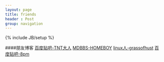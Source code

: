 ```yaml
---
layout: page
title: friends
header : Post
group: navigation
---
```

{% include JB/setup %}

####朋友博客
[百度贴吧-TNT大人](http://hackyixia.diandian.com)
[MDBBS-HOMEBOY](http://hi.baidu.com/homeboy)
[linux人-grassofhust](http://grassofhust.github.io)
[百度贴吧-8pm](http://xrefactor.com)
